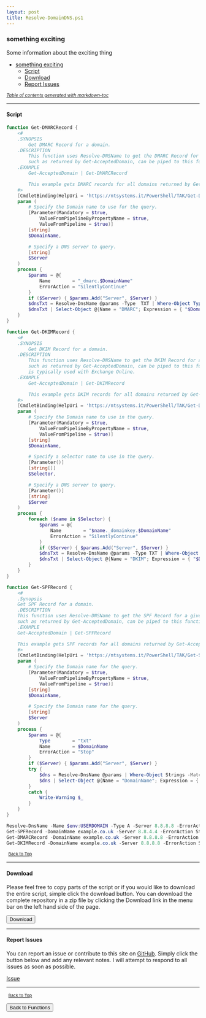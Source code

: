```yaml
---
layout: post
title: Resolve-DomainDNS.ps1
---
```


### something exciting

Some information about the exciting thing

- [something exciting](#something-exciting)
  - [Script](#script)
  - [Download](#download)
  - [Report Issues](#report-issues)

<small><i><a href='http://ecotrust-canada.github.io/markdown-toc/'>Table of contents generated with markdown-toc</a></i></small>

---

#### Script

```powershell
function Get-DMARCRecord {
    <#
    .SYNOPSIS
        Get DMARC Record for a domain.
    .DESCRIPTION
        This function uses Resolve-DNSName to get the DMARC Record for a given domain. Objects with a DomainName property,
        such as returned by Get-AcceptedDomain, can be piped to this function.
    .EXAMPLE
        Get-AcceptedDomain | Get-DMARCRecord

        This example gets DMARC records for all domains returned by Get-AcceptedDomain.
    #>
    [CmdletBinding(HelpUri = 'https://ntsystems.it/PowerShell/TAK/Get-DMACRecord/')]
    param (
        # Specify the Domain name to use for the query.
        [Parameter(Mandatory = $true,
            ValueFromPipelineByPropertyName = $true,
            ValueFromPipeline = $true)]
        [string]
        $DomainName,

        # Specify a DNS server to query.
        [string]
        $Server
    )
    process {
        $params = @{
            Name        = "_dmarc.$DomainName"
            ErrorAction = "SilentlyContinue"
        }
        if ($Server) { $params.Add("Server", $Server) }
        $dnsTxt = Resolve-DnsName @params -Type  TXT | Where-Object Type -eq TXT
        $dnsTxt | Select-Object @{Name = "DMARC"; Expression = { "$DomainName`:$s" } }, @{Name = "Record"; Expression = { $_.Strings } }
    }
}

function Get-DKIMRecord {
    <#
    .SYNOPSIS
        Get DKIM Record for a domain.
    .DESCRIPTION
        This function uses Resolve-DNSName to get the DKIM Record for a given domain. Objects with a DomainName property,
        such as returned by Get-AcceptedDomain, can be piped to this function. The function defaults to "selector1" as this
        is typically used with Exchange Online.
    .EXAMPLE
        Get-AcceptedDomain | Get-DKIMRecord

        This example gets DKIM records for all domains returned by Get-AcceptedDomain.
    #>
    [CmdletBinding(HelpUri = 'https://ntsystems.it/PowerShell/TAK/Get-DKIMRecord/')]
    param (
        # Specify the Domain name to use in the query.
        [Parameter(Mandatory = $true,
            ValueFromPipelineByPropertyName = $true,
            ValueFromPipeline = $true)]
        [string]
        $DomainName,

        # Specify a selector name to use in the query.
        [Parameter()]
        [string[]]
        $Selector,

        # Specify a DNS server to query.
        [Parameter()]
        [string]
        $Server
    )
    process {
        foreach ($name in $Selector) {
            $params = @{
                Name        = "$name._domainkey.$DomainName"
                ErrorAction = "SilentlyContinue"
            }
            if ($Server) { $params.Add("Server", $Server) }
            $dnsTxt = Resolve-DnsName @params -Type TXT | Where-Object Type -eq TXT
            $dnsTxt | Select-Object @{Name = "DKIM"; Expression = { "$DomainName`:$s" } }, @{Name = "Record"; Expression = { $_.Strings } }
        }
    }
}

function Get-SPFRecord {
    <#
    .Synopsis
    Get SPF Record for a domain.
    .DESCRIPTION
    This function uses Resolve-DNSName to get the SPF Record for a given domain. Objects with a DomainName property,
    such as returned by Get-AcceptedDomain, can be piped to this function.
    .EXAMPLE
    Get-AcceptedDomain | Get-SPFRecord

    This example gets SPF records for all domains returned by Get-AcceptedDomain.
    #>
    [CmdletBinding(HelpUri = 'https://ntsystems.it/PowerShell/TAK/Get-SPFRecord/')]
    param (
        # Specify the Domain name for the query.
        [Parameter(Mandatory = $true,
            ValueFromPipelineByPropertyName = $true,
            ValueFromPipeline = $true)]
        [string]
        $DomainName,

        # Specify the Domain name for the query.
        [string]
        $Server
    )
    process {
        $params = @{
            Type        = "txt"
            Name        = $DomainName
            ErrorAction = "Stop"
        }
        if ($Server) { $params.Add("Server", $Server) }
        try {
            $dns = Resolve-DnsName @params | Where-Object Strings -Match "spf1"
            $dns | Select-Object @{Name = "DomainName"; Expression = { $_.Name } }, @{Name = "Record"; Expression = { $_.Strings } }
        }
        catch {
            Write-Warning $_
        }
    }
}

Resolve-DnsName -Name $env:USERDOMAIN -Type A -Server 8.8.8.8 -ErrorAction Stop
Get-SPFRecord -DomainName example.co.uk -Server 8.8.4.4 -ErrorAction Stop
Get-DMARCRecord -DomainName example.co.uk -Server 8.8.8.8 -ErrorAction Stop
Get-DKIMRecord -DomainName example.co.uk -Server 8.8.8.8 -ErrorAction Stop
```

<span style="font-size:11px;"><a href="#"><i class="fas fa-caret-up" aria-hidden="true" style="color: white; margin-right:5px;"></i>Back to Top</a></span>

---

#### Download

Please feel free to copy parts of the script or if you would like to download the entire script, simple click the download button. You can download the complete repository in a zip file by clicking the Download link in the menu bar on the left hand side of the page.

<button class="btn" type="submit" onclick="window.open('/PowerShell/functions/dns/Resolve-DomainDNS.ps1')">
    <i class="fa fa-cloud-download-alt">
    </i>
        Download
</button>

---

#### Report Issues

You can report an issue or contribute to this site on <a href="https://github.com/BanterBoy/scripts-blog/issues">GitHub</a>. Simply click the button below and add any relevant notes. I will attempt to respond to all issues as soon as possible.

<!-- Place this tag where you want the button to render. -->

<a class="github-button" href="https://github.com/BanterBoy/scripts-blog/issues/new?title=Resolve-DomainDNS.ps1&body=There is a problem with this function. Please find details below." data-show-count="true" aria-label="Issue BanterBoy/scripts-blog on GitHub">Issue</a>

---

<span style="font-size:11px;"><a href="#"><i class="fas fa-caret-up" aria-hidden="true" style="color: white; margin-right:5px;"></i>Back to Top</a></span>

<a href="/menu/_pages/functions.html">
    <button class="btn">
        <i class='fas fa-reply'>
        </i>
            Back to Functions
    </button>
</a>

[1]: http://ecotrust-canada.github.io/markdown-toc
[2]: https://github.com/googlearchive/code-prettify
